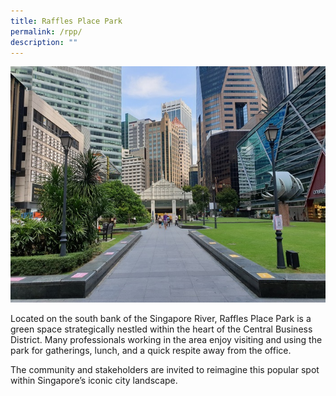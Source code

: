 ```yaml
---
title: Raffles Place Park
permalink: /rpp/
description: ""
---
```

![Alt text for image on Isomer site](/images/RPP.jpg)

Located on the south bank of the Singapore River, Raffles Place Park is a green space strategically nestled within the heart of the Central Business District. Many professionals working in the area enjoy visiting and using the park for gatherings, lunch, and a quick respite away from the office. 

The community and stakeholders are invited to reimagine this popular spot within Singapore’s iconic city landscape.